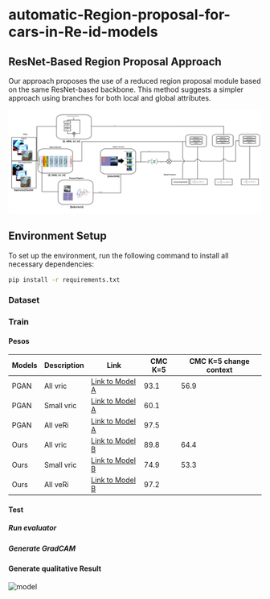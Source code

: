 # automatic-Region-proposal-for-cars-in-Re-id-models

## ResNet-Based Region Proposal Approach

Our approach proposes the use of a reduced region proposal module based on the same ResNet-based backbone. This method suggests a simpler approach using branches for both local and global attributes.

![model](images/model.png)


## Environment Setup

To set up the environment, run the following command to install all necessary dependencies:

```bash
pip install -r requirements.txt
```
### Dataset

### Train

#### Pesos


| Models      | Description                            | Link                                                                                                     |CMC K=5|CMC K=5 change context|
|-------------|----------------------------------------|----------------------------------------------------------------------------------------------------------|-------|----------------------|
| PGAN	      | All vric                               | [Link to Model A](https://drive.google.com/file/d/1ZSJwGtm0avQab9Tb1QSYFnQHVVRjPU3d/view?usp=drive_link) |93.1   |56.9                  |
| PGAN	      | Small vric                             | [Link to Model A](https://drive.google.com/file/d/1A2CsEjNyMPdZSBVXsgCoxSEkDu99boz9/view?usp=drive_link) |60.1   |                      |
| PGAN	      | All veRi                               | [Link to Model A](https://drive.google.com/file/d/1XWMifTM4l1jNozStG9E42IfstWr4nqYi/view?usp=drive_link) |97.5   |                      |   
| Ours        | All vric                               | [Link to Model B](https://drive.google.com/file/d/1z60rveZ6hOt0-8ISFajIw75DWkObHx9-/view?usp=drive_link) |89.8   |64.4                  |
| Ours        | Small vric                             | [Link to Model B](https://drive.google.com/file/d/1-BHt1-5Xxq3_XgU31jWiT_GOjWHt1t9j/view?usp=drive_link) |74.9   |53.3                  |
| Ours        | All veRi                               | [Link to Model B](https://drive.google.com/file/d/1xje1VY5VDAo46VTCn0NhN81xsHWV13Hu/view?usp=drive_link) |97.2   |                      |

#### Test

##### Run evaluator


##### Generate GradCAM



#### Generate qualitative Result

![model](images/inference.png)
